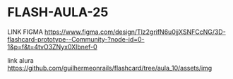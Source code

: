 # FLASH-AULA-25
LINK FIGMA https://www.figma.com/design/Tlz2grifN6u0jjXSNFCcNG/3D-flashcard-prototype--Community-?node-id=0-1&p=f&t=4tvO3ZNyx0XIbnef-0

link alura https://github.com/guilhermeonrails/flashcard/tree/aula_10/assets/img
